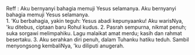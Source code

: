 Reff :
Aku bernyanyi bahagia memuji Yesus selamanya.
Aku bernyanyi bahagia memuji Yesus selamanya.
<br>
1.
'Ku berbahagia, yakin teguh:
Yesus abadi kepunyaanku!
Aku warisNya, 'ku ditebus,
ciptaan baru Rohul kudus.
2.
Pasrah sempurna, nikmat penuh;
suka sorgawi melimpahiku.
Lagu malaikat amat merdu;
kasih dan rahmat besertaku.
3.
Aku serahkan diri penuh,
dalam Tuhanku hatiku teduh.
Sambil menyongsong kembaliNya,
'ku diliputi anugerah.
